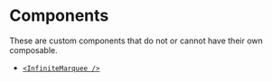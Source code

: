 # Components

These are custom components that do not or cannot have their own composable.

- [`<InfiniteMarquee />`](./infinite-marquee)
